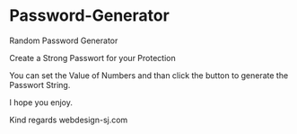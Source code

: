 # Password-Generator
Random Password Generator

Create a Strong Passwort for your Protection

You can set the Value of Numbers and than click the button to generate the Passwort String.

I hope you enjoy.

Kind regards
webdesign-sj.com
